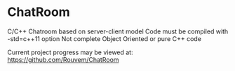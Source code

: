 # ChatRoom
C/C++ Chatroom based on server-client model
Code must be compiled with -std=c++11 option
Not complete Object Oriented or pure C++ code

Current project progress may be viewed at: https://github.com/Rouvem/ChatRoom



